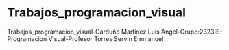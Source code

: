 # Trabajos_programacion_visual
Trabajos_programacion_visual-Garduño Martínez Luis Angel-Grupo:2323IS-Programacion Visual-Profesor Torres Servin Emmanuel
